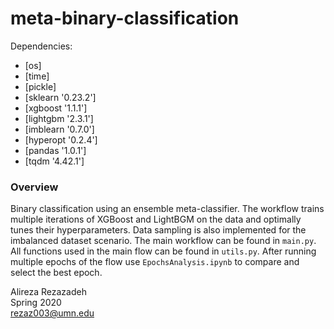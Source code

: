 # meta-binary-classification

Dependencies:
- [os]
- [time]
- [pickle]
- [sklearn '0.23.2']
- [xgboost '1.1.1']
- [lightgbm '2.3.1']
- [imblearn '0.7.0']
- [hyperopt '0.2.4']
- [pandas '1.0.1'] 
- [tqdm '4.42.1']

### Overview

Binary classification using an ensemble meta-classifier.
The workflow trains multiple iterations of XGBoost and LightBGM on the data and optimally tunes their hyperparameters.
Data sampling is also implemented for the imbalanced dataset scenario.
The main workflow can be found in `main.py`.
All functions used in the main flow can be found in `utils.py`.
After running multiple epochs of the flow use `EpochsAnalysis.ipynb` to compare and select the best epoch.

Alireza Rezazadeh  
Spring 2020  
rezaz003@umn.edu
